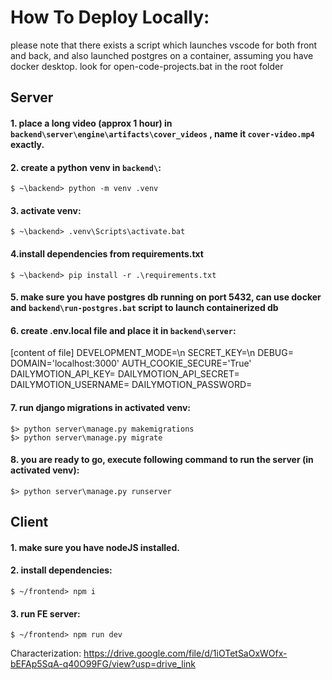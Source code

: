 # How To Deploy Locally:

please note that there exists a script which launches vscode for both front and back, and also launched postgres on a container, assuming you have docker desktop.
look for open-code-projects.bat in the root folder

## Server

#### 1. place a long video (approx 1 hour) in `backend\server\engine\artifacts\cover_videos` , name it `cover-video.mp4` exactly.

#### 2. create a python venv in `backend\`:
`$ ~\backend> python -m venv .venv` 

#### 3. activate venv:
`$ ~\backend> .venv\Scripts\activate.bat` 

#### 4.install dependencies from requirements.txt
`$ ~\backend> pip install -r .\requirements.txt`

#### 5. make sure you have postgres db running on port 5432, can use docker and `backend\run-postgres.bat` script to launch containerized db

#### 6. create .env.local file and place it in `backend\server`:
[content of file]
DEVELOPMENT_MODE=\n
SECRET_KEY=\n
DEBUG=
DOMAIN='localhost:3000'
AUTH_COOKIE_SECURE='True'
DAILYMOTION_API_KEY=
DAILYMOTION_API_SECRET=
DAILYMOTION_USERNAME=
DAILYMOTION_PASSWORD=

#### 7. run django migrations in activated venv:
```
$> python server\manage.py makemigrations
$> python server\manage.py migrate
```

#### 8. you are ready to go, execute following command to run the server (in activated venv):
`$> python server\manage.py runserver`


## Client

#### 1. make sure you have nodeJS installed.

#### 2. install dependencies:
`$ ~/frontend> npm i`

#### 3. run FE server:
`$ ~/frontend> npm run dev`

Characterization:
https://drive.google.com/file/d/1iOTetSaOxWOfx-bEFAp5SqA-q40O99FG/view?usp=drive_link

